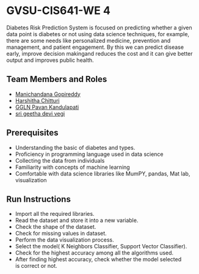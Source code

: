 # GVSU-CIS641-WE 4

Diabetes Risk Prediction System is focused on predicting whether a given data point is diabetes or not using data science techniques, for example, 
there are some needs like personalized medicine, prevention and management, and patient engagement. By this we can predict disease early, 
improve decision makingand reduces the cost and it can give better output and improves public health.


## Team Members and Roles

* [Manichandana Gopireddy](https://github.com/GManichandana/CIS641-HW2-Gopireddy.git)
* [Harshitha Chitturi](https://github.com/Harshitha1723/CIS641-HW2-Chitturi.git)
* [GGLN Pavan Kandulapati](https://github.com/Pavankandulapati/CIS641-HW2-kandulapati.git)
* [sri geetha devi vegi](https://github.com/srigeethavegi99/CIS641-HW2-Vegi.git)

## Prerequisites

 - Understanding the basic of diabetes and types.
 - Proficiency in programming language used in data science
 - Collecting the data from individuals
 - Familiarity with concepts of machine learning
 - Comfortable with data science libraries like MumPY, pandas, Mat lab, visualization


## Run Instructions
 
- Import all the required libraries.  
- Read the dataset and store it into a new variable.  
- Check the shape of the dataset.
- Check for missing values in dataset. 
- Perform the data visualization process. 
- Select the model( K Neighbors Classifier, Support Vector Classifier). 
- Check for the highest accuracy among all the algorithms used.  
- After finding highest accuracy, check whether the model selected is correct or not.